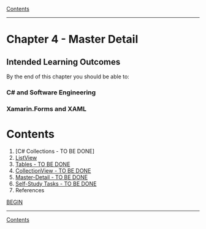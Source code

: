 [Contents](/docs/README.md)

----

# Chapter 4 - Master Detail

## Intended Learning Outcomes
By the end of this chapter you should be able to:

### C# and Software Engineering

### Xamarin.Forms and XAML

# Contents
1. [C# Collections - TO BE DONE]
1. [ListView](listview.md)
1. [Tables - TO BE DONE](tables.md)
1. [CollectionView - TO BE DONE](collectionview.md)
1. [Master-Detail - TO BE DONE](master-detail.md)
1. [Self-Study Tasks - TO BE DONE](ch4-selfstudy.md)
1. References

[BEGIN]()

----

[Contents](/docs/README.md)
